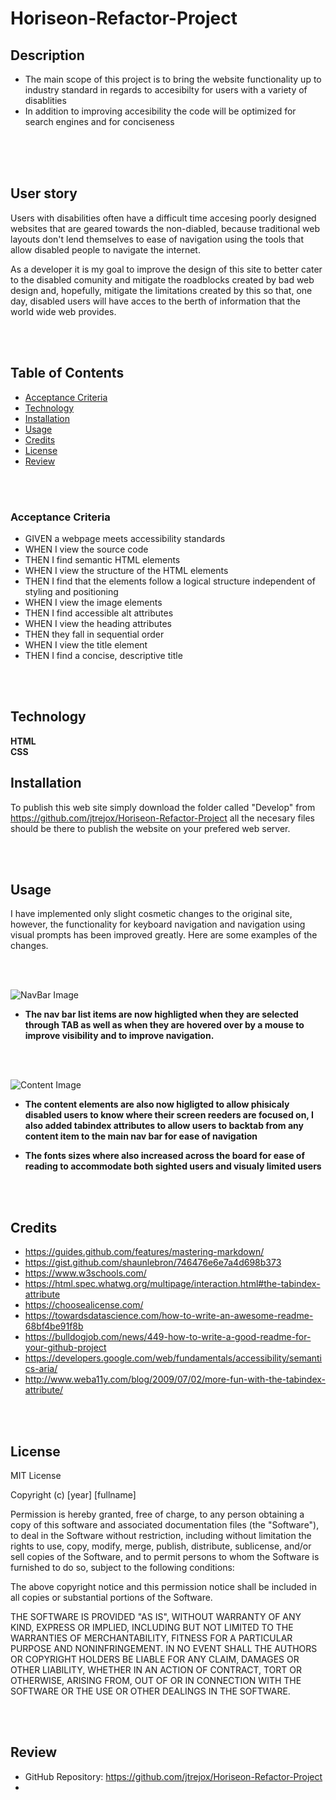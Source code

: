 # Horiseon-Refactor-Project

## Description

* The main scope of this project is to bring the website functionality up to industry standard in regards to accesibilty for users with a variety of disablities 
* In addition to improving accesibility the code will be optimized for search engines and for conciseness


<br>
<br>
<br>

## User story

  Users with disabilities often have a difficult time accesing poorly designed websites that are geared towards the non-diabled, because traditional web layouts don't lend themselves to ease of navigation using the tools that allow disabled people to navigate the internet.

  As a developer it is my goal to improve the design of this site to better cater to the disabled comunity and mitigate the roadblocks created by bad web design and, hopefully, mitigate the limitations created by this so that, one day, disabled users will have acces to the berth of information that the world wide web provides.

<br>
<br>

## Table of Contents
* [Acceptance Criteria](#Acceptance)
* [Technology](#Technology)
* [Installation](#Installation)
* [Usage](Usage)
* [Credits](Credits)
* [License](License)
* [Review](Review)


<br>
<br>

### Acceptance Criteria

* GIVEN a webpage meets accessibility standards
* WHEN I view the source code
* THEN I find semantic HTML elements
* WHEN I view the structure of the HTML elements
* THEN I find that the elements follow a logical structure independent of styling and positioning
* WHEN I view the image elements
* THEN I find accessible alt attributes
* WHEN I view the heading attributes
* THEN they fall in sequential order
* WHEN I view the title element
* THEN I find a concise, descriptive title

<br>
<Br>

## Technology
**HTML**
<br>
**CSS**

## Installation
To publish this web site simply download the folder called "Develop" from https://github.com/jtrejox/Horiseon-Refactor-Project all the necesary files should be there to publish the website on your prefered web server.

<br>
<br>

## Usage
I have implemented only slight cosmetic changes to the original site, however, the functionality for keyboard navigation and navigation using visual prompts has been improved greatly. Here are some examples of the changes.

<br>
<br>

![NavBar Image](../Horiseon-Refactor-Project/images/Navbar.jpg)
* **The nav bar list items are now highligted when they are selected through TAB as well as when they are hovered over by a mouse to improve visibility and to improve navigation.**

<br>
<br>

![Content Image](../Horiseon-Refactor-Project/images/Content.jpg)

* **The content elements are also now higligted to allow phisicaly disabled users to know where their screen reeders are focused on, I also added tabindex attributes to allow users to backtab from any content item to the main nav bar for ease of navigation**

* **The fonts sizes where also increased across the board for ease of reading to accommodate both sighted users and visualy limited users** 

<br><br>

## Credits

* https://guides.github.com/features/mastering-markdown/
* https://gist.github.com/shaunlebron/746476e6e7a4d698b373
* https://www.w3schools.com/
* https://html.spec.whatwg.org/multipage/interaction.html#the-tabindex-attribute
* https://choosealicense.com/
* https://towardsdatascience.com/how-to-write-an-awesome-readme-68bf4be91f8b
* https://bulldogjob.com/news/449-how-to-write-a-good-readme-for-your-github-project
* https://developers.google.com/web/fundamentals/accessibility/semantics-aria/
* http://www.weba11y.com/blog/2009/07/02/more-fun-with-the-tabindex-attribute/

<br><br>

## License
MIT License

Copyright (c) [year] [fullname]

Permission is hereby granted, free of charge, to any person obtaining a copy
of this software and associated documentation files (the "Software"), to deal
in the Software without restriction, including without limitation the rights
to use, copy, modify, merge, publish, distribute, sublicense, and/or sell
copies of the Software, and to permit persons to whom the Software is
furnished to do so, subject to the following conditions:

The above copyright notice and this permission notice shall be included in all
copies or substantial portions of the Software.

THE SOFTWARE IS PROVIDED "AS IS", WITHOUT WARRANTY OF ANY KIND, EXPRESS OR
IMPLIED, INCLUDING BUT NOT LIMITED TO THE WARRANTIES OF MERCHANTABILITY,
FITNESS FOR A PARTICULAR PURPOSE AND NONINFRINGEMENT. IN NO EVENT SHALL THE
AUTHORS OR COPYRIGHT HOLDERS BE LIABLE FOR ANY CLAIM, DAMAGES OR OTHER
LIABILITY, WHETHER IN AN ACTION OF CONTRACT, TORT OR OTHERWISE, ARISING FROM,
OUT OF OR IN CONNECTION WITH THE SOFTWARE OR THE USE OR OTHER DEALINGS IN THE
SOFTWARE.

<br><br>

## Review

* GitHub Repository: https://github.com/jtrejox/Horiseon-Refactor-Project
* 
